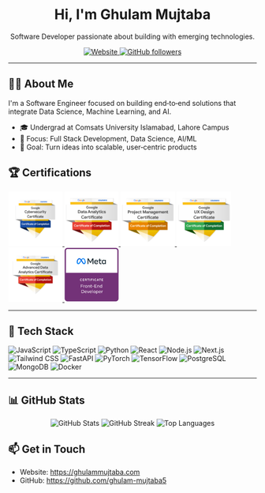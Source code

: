 <div align="center">
 
   <h1>Hi, I'm Ghulam Mujtaba</h1>
   <p>Software Developer passionate about building with emerging technologies.</p>
 
   <p>
     <a href="https://ghulammujtaba.com" target="_blank" rel="noopener noreferrer">
       <img alt="Website" src="https://img.shields.io/badge/Portfolio-ghulammujtaba.com-0A66C2?style=for-the-badge&logo=google-chrome&logoColor=white" />
     </a>
     <a href="https://github.com/ghulam-mujtaba5?tab=followers" target="_blank" rel="noopener noreferrer">
       <img alt="GitHub followers" src="https://img.shields.io/github/followers/ghulam-mujtaba5?label=Followers&style=for-the-badge" />
     </a>
   </p>
 
 </div>
 
 ---
 
 ## 👨‍💻 About Me

I'm a Software Engineer focused on building end‑to‑end solutions that integrate Data Science, Machine Learning, and AI. 

- 🎓 Undergrad at Comsats University Islamabad, Lahore Campus
- 🧠 Focus: Full Stack Development, Data Science, AI/ML
- 🔭 Goal: Turn ideas into scalable, user‑centric products

 <!-- Certifications Section -->
 ## 🏆 Certifications

  <p align="left">
  <a href="https://www.credly.com/badges/2814337b-8dd5-4215-8717-102a438cef5c/public_url" target="_blank" rel="noopener noreferrer">
    <img src="./google-cybersecurity-certificate.png" alt="Google Cybersecurity" height="110" loading="lazy">
  </a>
  <a href="https://www.credly.com/badges/541285d6-1075-47ba-94df-c497ecd15253/public_url" target="_blank" rel="noopener noreferrer">
    <img src="./google-data-analytics-professional-certificate.2.png" alt="Google Data Analytics Professional" height="110" loading="lazy">
  </a>
  <a href="https://www.credly.com/badges/da84c359-2546-462f-893f-435b90ea9f51/public_url" target="_blank" rel="noopener noreferrer">
    <img src="./google-project-management-professional-certificate.2.png" alt="Google Project Management" height="110" loading="lazy">
  </a>
  <a href="https://www.credly.com/badges/9bd08c36-473a-43a4-bd93-77352b3205c5/public_url" target="_blank" rel="noopener noreferrer">
    <img src="./google-ux-design-professional-certificate.2.png" alt="Google UX Design Professional" height="110" loading="lazy">
  </a>
  <a href="https://www.credly.com/badges/84029f3d-2865-44f4-87fb-9a9117d5f665/public_url" target="_blank" rel="noopener noreferrer">
    <img src="./google-advanced-data-analytics-certificate.png" alt="Google Advanced Data Analytics" height="110" loading="lazy">
  </a>
  <a href="https://www.credly.com/badges/93faaef5-98e6-4bac-b859-86078fa46048/public_url" target="_blank" rel="noopener noreferrer">
    <img src="./meta-front-end-developer-certificate.png" alt="Meta Front-End Developer" height="110" loading="lazy">
  </a>

</p>

---

## 🧰 Tech Stack

<p>
  <img src="https://img.shields.io/badge/JavaScript-18181B?style=for-the-badge&logo=javascript&logoColor=F7DF1E" alt="JavaScript" />
  <img src="https://img.shields.io/badge/TypeScript-18181B?style=for-the-badge&logo=typescript&logoColor=3178C6" alt="TypeScript" />
  <img src="https://img.shields.io/badge/Python-18181B?style=for-the-badge&logo=python&logoColor=3776AB" alt="Python" />
  <img src="https://img.shields.io/badge/React-18181B?style=for-the-badge&logo=react&logoColor=61DAFB" alt="React" />
  <img src="https://img.shields.io/badge/Node.js-18181B?style=for-the-badge&logo=nodedotjs&logoColor=5FA04E" alt="Node.js" />
  <img src="https://img.shields.io/badge/Next.js-18181B?style=for-the-badge&logo=nextdotjs&logoColor=white" alt="Next.js" />
  <img src="https://img.shields.io/badge/Tailwind-18181B?style=for-the-badge&logo=tailwindcss&logoColor=38B2AC" alt="Tailwind CSS" />
  <img src="https://img.shields.io/badge/FastAPI-18181B?style=for-the-badge&logo=fastapi&logoColor=009688" alt="FastAPI" />
  <img src="https://img.shields.io/badge/PyTorch-18181B?style=for-the-badge&logo=pytorch&logoColor=EE4C2C" alt="PyTorch" />
  <img src="https://img.shields.io/badge/TensorFlow-18181B?style=for-the-badge&logo=tensorflow&logoColor=FF6F00" alt="TensorFlow" />
  <img src="https://img.shields.io/badge/PostgreSQL-18181B?style=for-the-badge&logo=postgresql&logoColor=336791" alt="PostgreSQL" />
  <img src="https://img.shields.io/badge/MongoDB-18181B?style=for-the-badge&logo=mongodb&logoColor=47A248" alt="MongoDB" />
  <img src="https://img.shields.io/badge/Docker-18181B?style=for-the-badge&logo=docker&logoColor=2496ED" alt="Docker" />
</p>

---

## 📊 GitHub Stats

<div align="center">
  <img src="https://github-readme-stats.vercel.app/api?username=ghulam-mujtaba5&show_icons=true&theme=transparent&hide_border=true" alt="GitHub Stats" height="160" />
  <img src="https://streak-stats.demolab.com?user=ghulam-mujtaba5&hide_border=true&theme=transparent" alt="GitHub Streak" height="160" />
  <img src="https://github-readme-stats.vercel.app/api/top-langs/?username=ghulam-mujtaba5&layout=compact&theme=transparent&hide_border=true" alt="Top Languages" height="160" />
</div>

## 📫 Get in Touch

- Website: https://ghulammujtaba.com
- GitHub: https://github.com/ghulam-mujtaba5
